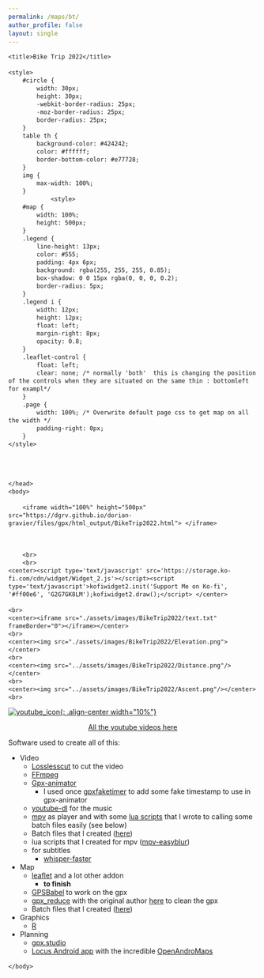 ```yaml
---
permalink: /maps/bt/
author_profile: false
layout: single
---
```


<html>
	<head>
	
	<title>Bike Trip 2022</title>
	
	<style>
		#circle {
			width: 30px;
			height: 30px;
			-webkit-border-radius: 25px;
			-moz-border-radius: 25px;
			border-radius: 25px;
		}
		table th {
			background-color: #424242;
			color: #ffffff;
			border-bottom-color: #e77728;
		}
		img {
			max-width: 100%;
		}
		    	<style>
		#map { 
			width: 100%;
			height: 500px;
		}
		.legend {
			line-height: 13px;
			color: #555;
			padding: 4px 6px;
			background: rgba(255, 255, 255, 0.85);
			box-shadow: 0 0 15px rgba(0, 0, 0, 0.2);
			border-radius: 5px;
		}
		.legend i {
			width: 12px;
			height: 12px;
			float: left;
			margin-right: 8px;
			opacity: 0.8;
		}
		.leaflet-control {
			float: left;
			clear: none; /* normally 'both'  this is changing the position of the controls when they are situated on the same thin : bottomleft for exampl*/
		}
		.page {
			width: 100%; /* Overwrite default page css to get map on all the width */
			padding-right: 0px;
		}
	</style>
	

 

    </head>
    <body>

		<iframe width="100%" height="500px" src="https://dgrv.github.io/dorian-gravier/files/gpx/html_output/BikeTrip2022.html"> </iframe>
		
		
		
		<br>
		<br>
	<center><script type='text/javascript' src='https://storage.ko-fi.com/cdn/widget/Widget_2.js'></script><script type='text/javascript'>kofiwidget2.init('Support Me on Ko-fi', '#ff00e6', 'G2G7GK8LM');kofiwidget2.draw();</script> </center>

	<br>
	<center><iframe src="./assets/images/BikeTrip2022/text.txt" frameBorder="0"></iframe></center>
	<br>
	<center><img src="./assets/images/BikeTrip2022/Elevation.png"></center>
	<br>
	<center><img src="../assets/images/BikeTrip2022/Distance.png"/></center>
	<br>
	<center><img src="../assets/images/BikeTrip2022/Ascent.png"/></center>
	<br>



[![youtube_icon](https://dgrv.github.io/dorian-gravier/assets/images/BikeTrip2022/youtube.png){: .align-center width="10%"}](https://www.youtube.com/@oYoLibro)

<center><a href="https://www.youtube.com/@oYoLibro">All the youtube videos here</a></center>


Software used to create all of this:

- Video
	- [Losslesscut](https://mifi.github.io/lossless-cut/) to cut the video
	- [FFmpeg](https://ffmpeg.org/)
	- [Gpx-animator](https://gpx-animator.app/)
		- I used once [gpxfaketimer](https://github.com/mikaello/gpxfaketimer) to add some fake timestamp to use in gpx-animator
	- [youtube-dl]() for the music
	- [mpv](https://mpv.io/) as player and with some [lua scripts](../files/Batch/Lua) that I wrote to calling some batch files easily (see below)
	- Batch files that I created ([here](..files/Batch/FFmpeg))
	- lua scripts that I created for mpv ([mpv-easyblur](https://github.com/DGrv/mpv-easyblur))
	- for subtitles
		- [whisper-faster](https://github.com/Purfview/whisper-standalone-win)
- Map
	- [leaflet](https://github.com/Leaflet/Leaflet) and a lot other addon
		- **to finish**
	- [GPSBabel](https://www.gpsbabel.org/) to work on the gpx
	- [gpx_reduce](https://github.com/Alezy80/gpx_reduce) with the original author [here](https://wiki.openstreetmap.org/wiki/User:Travelling_salesman/gpx_reduce) to clean the gpx
	- Batch files that I created ([here](..files/Batch/Gpx))
- Graphics
	- [R](https://www.r-project.org/)
- Planning
	- [gpx.studio](https://gpx.studio/)
	- [Locus Android app](https://www.locusmap.app/) with the incredible [OpenAndroMaps](https://www.openandromaps.org/en)

<html><center><script type='text/javascript' src='https://storage.ko-fi.com/cdn/widget/Widget_2.js'></script><script type='text/javascript'>kofiwidget2.init('Support Me on Ko-fi', '#ff00e6', 'G2G7GK8LM');kofiwidget2.draw();</script> </center>

    </body>

</html>


